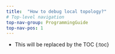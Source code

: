 ```yaml
---
title:  "How to debug local topology?"
# Top-level navigation
top-nav-group: ProgrammingGuide
top-nav-pos: 1
---
```


* This will be replaced by the TOC
{:toc}
